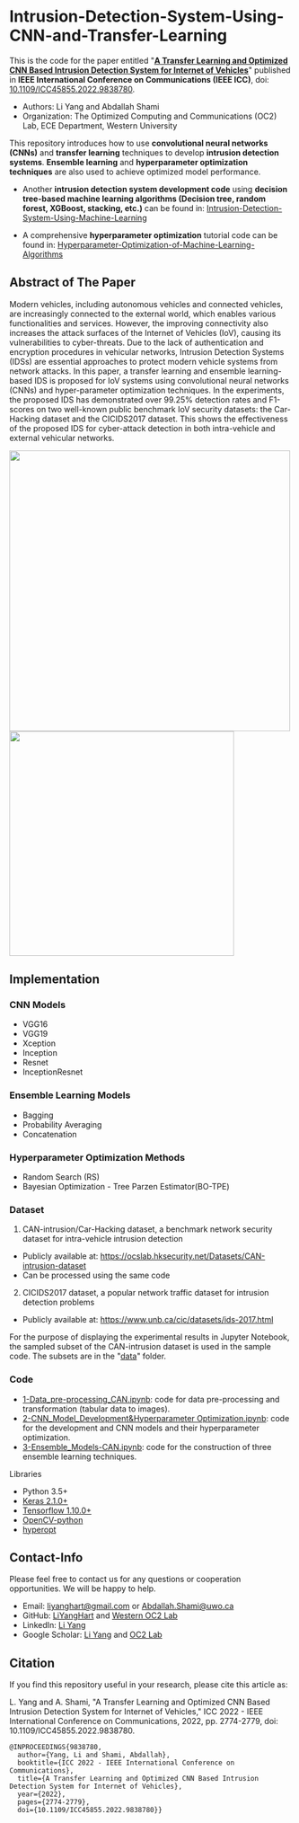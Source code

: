 # Intrusion-Detection-System-Using-CNN-and-Transfer-Learning

This is the code for the paper entitled "**[A Transfer Learning and Optimized CNN Based Intrusion Detection System for Internet of Vehicles](https://arxiv.org/pdf/2201.11812.pdf)**" published in **IEEE International Conference on Communications (IEEE ICC)**, doi: [10.1109/ICC45855.2022.9838780](https://ieeexplore.ieee.org/document/9838780).  
- Authors: Li Yang and Abdallah Shami  
- Organization: The Optimized Computing and Communications (OC2) Lab, ECE Department, Western University

This repository introduces how to use **convolutional neural networks (CNNs)** and **transfer learning** techniques to develop **intrusion detection systems**. **Ensemble learning** and **hyperparameter optimization techniques** are also used to achieve optimized model performance.

- Another **intrusion detection system development code** using **decision tree-based machine learning algorithms (Decision tree, random forest, XGBoost, stacking, etc.)** can be found in: [Intrusion-Detection-System-Using-Machine-Learning](https://github.com/Western-OC2-Lab/Intrusion-Detection-System-Using-Machine-Learning)

- A comprehensive **hyperparameter optimization** tutorial code can be found in: [Hyperparameter-Optimization-of-Machine-Learning-Algorithms](https://github.com/LiYangHart/Hyperparameter-Optimization-of-Machine-Learning-Algorithms)

## Abstract of The Paper
Modern vehicles, including autonomous vehicles and connected vehicles,  are increasingly connected to the external world, which enables various functionalities and services. However, the improving connectivity also increases the attack surfaces of the Internet of Vehicles (IoV), causing its vulnerabilities to cyber-threats. Due to the lack of authentication and encryption procedures in vehicular networks, Intrusion Detection Systems (IDSs) are essential approaches to protect modern vehicle systems from network attacks. In this paper, a transfer learning and ensemble learning-based IDS is proposed for IoV systems using convolutional neural networks (CNNs) and hyper-parameter optimization techniques. In the experiments, the proposed IDS has demonstrated over 99.25% detection rates and F1-scores on two well-known public benchmark IoV security datasets: the Car-Hacking dataset and the CICIDS2017 dataset. This shows the effectiveness of the proposed IDS for cyber-attack detection in both intra-vehicle and external vehicular networks.

<p float="left">
  <img src="https://github.com/Western-OC2-Lab/Intrusion-Detection-System-Using-CNN-and-Transfer-Learning/blob/main/framework.png" width="500" />
  <img src="https://github.com/Western-OC2-Lab/Intrusion-Detection-System-Using-CNN-and-Transfer-Learning/blob/main/CAN.png" width="400" /> 
</p>

## Implementation 
### CNN Models  
* VGG16
* VGG19
* Xception
* Inception
* Resnet
* InceptionResnet

### Ensemble Learning Models
* Bagging
* Probability Averaging
* Concatenation

### Hyperparameter Optimization Methods
* Random Search (RS)
* Bayesian Optimization - Tree Parzen Estimator(BO-TPE)

### Dataset 
1. CAN-intrusion/Car-Hacking dataset, a benchmark network security dataset for intra-vehicle intrusion detection
* Publicly available at: https://ocslab.hksecurity.net/Datasets/CAN-intrusion-dataset  
* Can be processed using the same code

2. CICIDS2017 dataset, a popular network traffic dataset for intrusion detection problems
* Publicly available at: https://www.unb.ca/cic/datasets/ids-2017.html  

For the purpose of displaying the experimental results in Jupyter Notebook, the sampled subset of the CAN-intrusion dataset is used in the sample code. The subsets are in the "[data](https://github.com/Western-OC2-Lab/Intrusion-Detection-System-Using-CNN-and-Transfer-Learning/tree/main/data)" folder.

### Code  
* [1-Data_pre-processing_CAN.ipynb](https://github.com/Western-OC2-Lab/Intrusion-Detection-System-Using-CNN-and-Transfer-Learning/blob/main/1-Data_pre-processing_CAN.ipynb): code for data pre-processing and transformation (tabular data to images).  
* [2-CNN_Model_Development&Hyperparameter Optimization.ipynb](https://github.com/Western-OC2-Lab/Intrusion-Detection-System-Using-CNN-and-Transfer-Learning/blob/main/2-CNN_Model_Development%26Hyperparameter%20Optimization.ipynb): code for the development and CNN models and their hyperparameter optimization.
* [3-Ensemble_Models-CAN.ipynb](https://github.com/Western-OC2-Lab/Intrusion-Detection-System-Using-CNN-and-Transfer-Learning/blob/main/3-Ensemble_Models-CAN.ipynb): code for the construction of three ensemble learning techniques.

Libraries  
* Python 3.5+
* [Keras 2.1.0+](hhttps://keras.io/)  
* [Tensorflow 1.10.0+](https://www.tensorflow.org/install/gpu)
* [OpenCV-python](https://docs.opencv.org/4.x/d6/d00/tutorial_py_root.html)
* [hyperopt](https://github.com/hyperopt/hyperopt) 

## Contact-Info
Please feel free to contact us for any questions or cooperation opportunities. We will be happy to help.
* Email: [liyanghart@gmail.com](mailto:liyanghart@gmail.com) or [Abdallah.Shami@uwo.ca](mailto:Abdallah.Shami@uwo.ca)
* GitHub: [LiYangHart](https://github.com/LiYangHart) and [Western OC2 Lab](https://github.com/Western-OC2-Lab/)
* LinkedIn: [Li Yang](https://www.linkedin.com/in/li-yang-phd-65a190176/)  
* Google Scholar: [Li Yang](https://scholar.google.com.eg/citations?user=XEfM7bIAAAAJ&hl=en) and [OC2 Lab](https://scholar.google.com.eg/citations?user=oiebNboAAAAJ&hl=en)

## Citation
If you find this repository useful in your research, please cite this article as:  

L. Yang and A. Shami, "A Transfer Learning and Optimized CNN Based Intrusion Detection System for Internet of Vehicles," ICC 2022 - IEEE International Conference on Communications, 2022, pp. 2774-2779, doi: 10.1109/ICC45855.2022.9838780.

```
@INPROCEEDINGS{9838780,
  author={Yang, Li and Shami, Abdallah},
  booktitle={ICC 2022 - IEEE International Conference on Communications}, 
  title={A Transfer Learning and Optimized CNN Based Intrusion Detection System for Internet of Vehicles}, 
  year={2022},
  pages={2774-2779},
  doi={10.1109/ICC45855.2022.9838780}}
```
